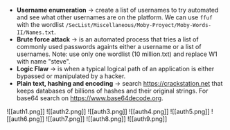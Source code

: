 - **Username enumeration** -> create a list of usernames to try automated and see what other usernames are on the platform. We can use `ffuf` with the wordlist `/SecList/Miscellaneous/Moby-Proyect/Moby-Words-II/Names.txt`.
- **Brute force attack** -> is an automated process that tries a list of commonly used passwords againts either a username or a list of usernames. Note: use only one wordlist (10 million.txt) and replace W1 with name "steve".
- **Logic Flaw** -> is when a typical logical path of an application is either bypassed or manipulated by a hacker.
- **Plain text, hashing and encoding** -> search https://crackstation.net that keeps databases of billions of hashes and their original strings. For base64 search on https://www.base64decode.org.

![[auth1.png]]
![[auth2.png]]
![[auth3.png]]
![[auth4.png]]
![[auth5.png]]
![[auth6.png]]
![[auth7.png]]
![[auth8.png]]
![[auth9.png]]